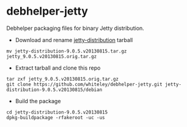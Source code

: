 debhelper-jetty
===============

Debhelper packaging files for binary Jetty distribution.

* Download and rename [jetty-distribution](http://download.eclipse.org/jetty/stable-9/dist/) tarball

```
mv jetty-distribution-9.0.5.v20130815.tar.gz jetty_9.0.5.v20130815.orig.tar.gz
```

* Extract tarball and clone this repo

```
tar zxf jetty_9.0.5.v20130815.orig.tar.gz
git clone https://github.com/whiteley/debhelper-jetty.git jetty-distribution-9.0.5.v20130815/debian
```

* Build the package

```
cd jetty-distribution-9.0.5.v20130815
dpkg-buildpackage -rfakeroot -uc -us
```
